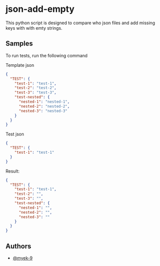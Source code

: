 # json-add-empty

This python script is designed to compare who json files and add missing keys with with emty strings.

## Samples

To run tests, run the following command

Template json

```json
{
  "TEST": {
    "test-1": "test-1",
    "test-2": "test-2",
    "test-3": "test-3",
    "test-nested": {
      "nested-1": "nested-1",
      "nested-2": "nested-2",
      "nested-3": "nested-3"
    }
  }
}
```

Test json

```json
{
  "TEST": {
    "test-1": "test-1"
  }
}
```

Result:

```json
{
  "TEST": {
    "test-1": "test-1",
    "test-2": "",
    "test-3": "",
    "test-nested": {
      "nested-1": "",
      "nested-2": "",
      "nested-3": ""
    }
  }
}
```

## Authors

- [@myek-9](https://github.com/myek-9)
